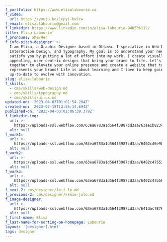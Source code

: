 ```yaml
---
f_portfolio: https://www.elisalabourie.ca
f_video:
  url: https://youtu.be/1cpyi-bw2cw
f_email: elisa.labourie@gmail.com
f_linkedin: https://www.linkedin.com/in/elisa-labourie-946536112/
title: Elisa Labourie
f_pronouns: She/Her
f_info-pitch-designer: >-
  I am Elisa, a Graphic Designer based in Ottawa. I specialize in Web Design,
  Interaction Design, and Typography. My goal is to understand your need and
  satisfy you by putting a lot of effort into my work. I create visually
  appealing, user-centric designs that bring your brand to life. Let's work
  together to elevate your online presence and create a website that truly
  represents your brand! Life is about learning and I love to keep going and be
  up-to-date to evolve with innovation.
slug: elisa-labourie
f_skills:
  - cms/skills/web-design.md
  - cms/skills/typography.md
  - cms/skills/ui-ux.md
updated-on: '2023-04-03T01:01:54.284Z'
created-on: '2023-02-18T13:55:14.694Z'
published-on: '2023-04-03T01:08:39.379Z'
f_linkedin-img:
  url: >-
    https://uploads-ssl.webflow.com/63ea6783a1d564f3987cd3aa/63ee1b823465de8414c4146a_linked-in-icon.svg
  alt: null
f_work1:
  url: >-
    https://uploads-ssl.webflow.com/63ea6783a1d564f3987cd3aa/6402c46e9053dc056c214da1_ratio-v980-s73-eve-aum-01-mockup.jpg
  alt: null
f_work2:
  url: >-
    https://uploads-ssl.webflow.com/63ea6783a1d564f3987cd3aa/6402c4755361e544923450f1_ratio-webdesign-mockup.jpg
  alt: null
f_work3:
  url: >-
    https://uploads-ssl.webflow.com/63ea6783a1d564f3987cd3aa/6402c47b50984883964c4b72_ratio-annual-report-mockup1.jpg
  alt: null
f_next-2: cms/designer/leif-le.md
f_previous-2: cms/designer/arnie-jolo.md
f_image-designer:
  url: >-
    https://uploads-ssl.webflow.com/63ea6783a1d564f3987cd3aa/641dac78762ad16ea326242a_labourie-elisa-1.jpg
  alt: null
f_first-name: Elisa
f_last-name-for-sorting-on-homepage: Labourie
layout: '[designer].html'
tags: designer
---
```



